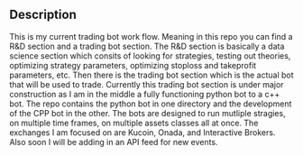 

## Description
This is my current trading bot work flow.
Meaning in this repo you can find a R&D section and a trading bot section.
The R&D section is basically a data science section which consits of looking for strategies, testing out theories, optimizing strategy parameters, optimizing stoploss and takeprofit parameters, etc.
Then there is the trading bot section which is the actual bot that will be used to trade.
Currently this trading bot section is under major construction as I am in the middle a fully functioning python bot to a c++ bot.
The repo contains the python bot in one directory and the development of the CPP bot in the other.
The bots are designed to run mutliple stragies, on multiple time frames, on multiple assets classes all at once.
The exchanges I am focused on are Kucoin, Onada, and Interactive Brokers.
Also soon I will be adding in an API feed for new events.
